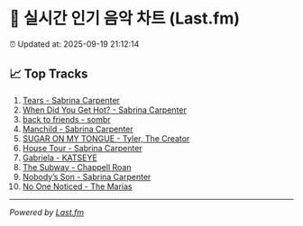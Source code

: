 # 🎵 실시간 인기 음악 차트 (Last.fm)

⏰ Updated at: 2025-09-19 21:12:14

## 📈 Top Tracks

1. [Tears - Sabrina Carpenter](https://www.last.fm/music/Sabrina+Carpenter/_/Tears)
2. [When Did You Get Hot? - Sabrina Carpenter](https://www.last.fm/music/Sabrina+Carpenter/_/When+Did+You+Get+Hot%3F)
3. [back to friends - sombr](https://www.last.fm/music/sombr/_/back+to+friends)
4. [Manchild - Sabrina Carpenter](https://www.last.fm/music/Sabrina+Carpenter/_/Manchild)
5. [SUGAR ON MY TONGUE - Tyler, The Creator](https://www.last.fm/music/Tyler,+The+Creator/_/SUGAR+ON+MY+TONGUE)
6. [House Tour - Sabrina Carpenter](https://www.last.fm/music/Sabrina+Carpenter/_/House+Tour)
7. [Gabriela - KATSEYE](https://www.last.fm/music/KATSEYE/_/Gabriela)
8. [The Subway - Chappell Roan](https://www.last.fm/music/Chappell+Roan/_/The+Subway)
9. [Nobody’s Son - Sabrina Carpenter](https://www.last.fm/music/Sabrina+Carpenter/_/Nobody%E2%80%99s+Son)
10. [No One Noticed - The Marías](https://www.last.fm/music/The+Mar%C3%ADas/_/No+One+Noticed)

---
*Powered by [Last.fm](https://www.last.fm)*
